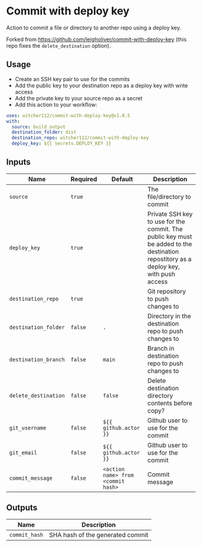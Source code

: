 # Commit with deploy key
Action to commit a file or directory to another repo using a deploy key.

Forked from https://github.com/leigholiver/commit-with-deploy-key (this repo fixes the `delete_destination` option).

## Usage
* Create an SSH key pair to use for the commits
* Add the public key to your destination repo as a deploy key with write access
* Add the private key to your source repo as a secret
* Add this action to your workflow:
```yaml
uses: witcher112/commit-with-deploy-key@v1.0.5
with:
  source: build_output
  destination_folder: dist
  destination_repo: witcher112/commit-with-deploy-key
  deploy_key: ${{ secrets.DEPLOY_KEY }}
```

## Inputs
| Name                 | Required | Default                            | Description                                             |
|--------------------- |--------- |----------------------------------- |---------------------------------------------------------|
| `source`             | `true`   |                                    | The file/directory to commit                            |
| `deploy_key`         | `true`   |                                    | Private SSH key to use for the commit. The public key must be added to the destination repostitory as a deploy key, with push access |
| `destination_repo`   | `true`   |                                    | Git repository to push changes to                       |
| `destination_folder` | `false`  | `.`                                | Directory in the destination repo to push changes to    |
| `destination_branch` | `false`  | `main`                             | Branch in destination repo to push changes to           |
| `delete_destination` | `false`  | `false`                            | Delete destination directory contents before copy?      |
| `git_username`       | `false`  | `${{ github.actor }}`              | Github user to use for the commit                       |
| `git_email`          | `false`  | `${{ github.actor }}`              | Github user to use for the commit                       |
| `commit_message`     | `false`  | `<action name> from <commit hash>` | Commit message                                          |

## Outputs
| Name          | Description                      |
|---------------|----------------------------------|
| `commit_hash` | SHA hash of the generated commit |
